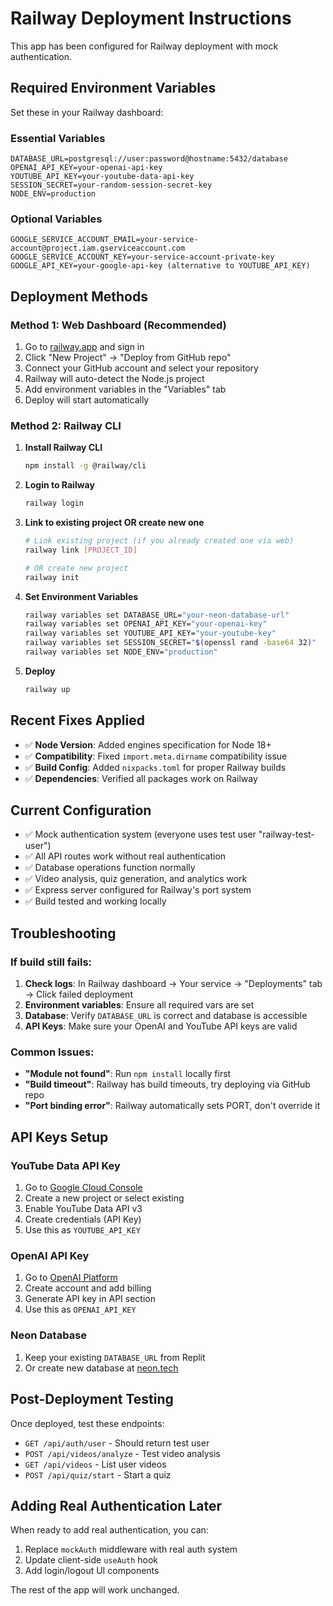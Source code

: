# Railway Deployment Instructions

This app has been configured for Railway deployment with mock authentication.

## Required Environment Variables

Set these in your Railway dashboard:

### Essential Variables
```
DATABASE_URL=postgresql://user:password@hostname:5432/database
OPENAI_API_KEY=your-openai-api-key
YOUTUBE_API_KEY=your-youtube-data-api-key
SESSION_SECRET=your-random-session-secret-key
NODE_ENV=production
```

### Optional Variables
```
GOOGLE_SERVICE_ACCOUNT_EMAIL=your-service-account@project.iam.gserviceaccount.com
GOOGLE_SERVICE_ACCOUNT_KEY=your-service-account-private-key
GOOGLE_API_KEY=your-google-api-key (alternative to YOUTUBE_API_KEY)
```

## Deployment Methods

### Method 1: Web Dashboard (Recommended)
1. Go to [railway.app](https://railway.app) and sign in
2. Click "New Project" → "Deploy from GitHub repo"
3. Connect your GitHub account and select your repository
4. Railway will auto-detect the Node.js project
5. Add environment variables in the "Variables" tab
6. Deploy will start automatically

### Method 2: Railway CLI
1. **Install Railway CLI**
   ```bash
   npm install -g @railway/cli
   ```

2. **Login to Railway**
   ```bash
   railway login
   ```

3. **Link to existing project OR create new one**
   ```bash
   # Link existing project (if you already created one via web)
   railway link [PROJECT_ID]
   
   # OR create new project
   railway init
   ```

4. **Set Environment Variables**
   ```bash
   railway variables set DATABASE_URL="your-neon-database-url"
   railway variables set OPENAI_API_KEY="your-openai-key"
   railway variables set YOUTUBE_API_KEY="your-youtube-key"
   railway variables set SESSION_SECRET="$(openssl rand -base64 32)"
   railway variables set NODE_ENV="production"
   ```

5. **Deploy**
   ```bash
   railway up
   ```

## Recent Fixes Applied

- ✅ **Node Version**: Added engines specification for Node 18+
- ✅ **Compatibility**: Fixed `import.meta.dirname` compatibility issue
- ✅ **Build Config**: Added `nixpacks.toml` for proper Railway builds
- ✅ **Dependencies**: Verified all packages work on Railway

## Current Configuration

- ✅ Mock authentication system (everyone uses test user "railway-test-user")
- ✅ All API routes work without real authentication
- ✅ Database operations function normally
- ✅ Video analysis, quiz generation, and analytics work
- ✅ Express server configured for Railway's port system
- ✅ Build tested and working locally

## Troubleshooting

### If build still fails:
1. **Check logs**: In Railway dashboard → Your service → "Deployments" tab → Click failed deployment
2. **Environment variables**: Ensure all required vars are set
3. **Database**: Verify `DATABASE_URL` is correct and database is accessible
4. **API Keys**: Make sure your OpenAI and YouTube API keys are valid

### Common Issues:
- **"Module not found"**: Run `npm install` locally first
- **"Build timeout"**: Railway has build timeouts, try deploying via GitHub repo
- **"Port binding error"**: Railway automatically sets PORT, don't override it

## API Keys Setup

### YouTube Data API Key
1. Go to [Google Cloud Console](https://console.cloud.google.com/)
2. Create a new project or select existing
3. Enable YouTube Data API v3
4. Create credentials (API Key)
5. Use this as `YOUTUBE_API_KEY`

### OpenAI API Key
1. Go to [OpenAI Platform](https://platform.openai.com/)
2. Create account and add billing
3. Generate API key in API section
4. Use this as `OPENAI_API_KEY`

### Neon Database
1. Keep your existing `DATABASE_URL` from Replit
2. Or create new database at [neon.tech](https://neon.tech)

## Post-Deployment Testing

Once deployed, test these endpoints:
- `GET /api/auth/user` - Should return test user
- `POST /api/videos/analyze` - Test video analysis
- `GET /api/videos` - List user videos
- `POST /api/quiz/start` - Start a quiz

## Adding Real Authentication Later

When ready to add real authentication, you can:
1. Replace `mockAuth` middleware with real auth system
2. Update client-side `useAuth` hook
3. Add login/logout UI components

The rest of the app will work unchanged. 